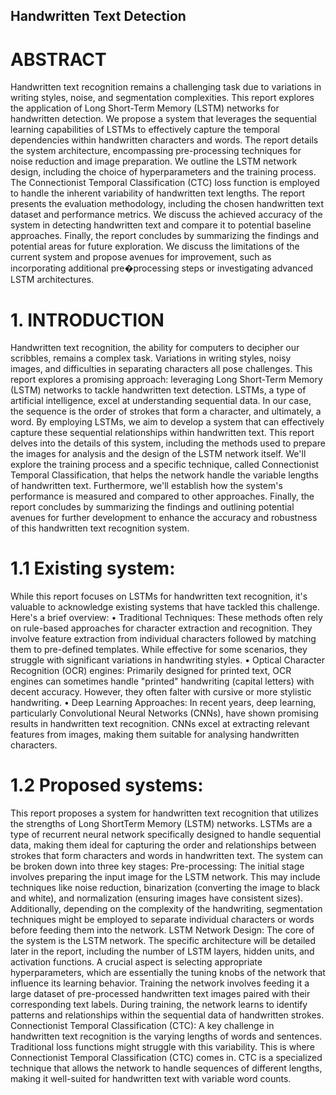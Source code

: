 ## Handwritten Text Detection

# ABSTRACT
Handwritten text recognition remains a challenging task due to variations in writing styles, noise, and segmentation complexities. This report explores the application of Long Short-Term Memory (LSTM) networks for handwritten detection. We propose a system that leverages the sequential learning capabilities of LSTMs to effectively capture the temporal dependencies within handwritten characters and words. The report details the system architecture, encompassing pre-processing techniques for noise reduction and image preparation. We outline the LSTM network design, including the choice of hyperparameters and the training process. The Connectionist Temporal Classification (CTC) loss function is employed to handle the inherent variability of handwritten text lengths. The report presents the evaluation methodology, including the chosen handwritten text dataset and performance metrics. We discuss the achieved accuracy of the system in detecting handwritten text and compare it to potential baseline approaches. Finally, the report concludes by summarizing the findings and potential areas for future exploration. We discuss the limitations of the current system and propose avenues for improvement, such as incorporating additional pre�processing steps or investigating advanced LSTM architectures.

# 1. INTRODUCTION
Handwritten text recognition, the ability for computers to decipher our scribbles, remains a complex task. Variations in writing styles, noisy images, and difficulties in separating characters all pose challenges. This report explores a promising approach: leveraging Long Short-Term Memory (LSTM) networks to tackle handwritten text detection. LSTMs, a type of artificial intelligence, excel at understanding sequential data. In our case, the sequence is the order of strokes that form a character, and ultimately, a word. By employing LSTMs, we aim to develop a system that can effectively capture these sequential relationships within handwritten text. This report delves into the details of this system, including the methods used to prepare the images for analysis and the design of the LSTM network itself. We'll explore the training process and a specific technique, called Connectionist Temporal Classification, that helps the network handle the variable lengths of handwritten text. Furthermore, we'll establish how the system's performance is measured and compared to other approaches. Finally, the report concludes by summarizing the findings and outlining potential avenues for further development to enhance the accuracy and robustness of this handwritten text recognition system.

# 1.1 Existing system:
While this report focuses on LSTMs for handwritten text recognition, it's valuable to acknowledge existing systems that have tackled this challenge. Here's a brief overview: 
• Traditional Techniques: These methods often rely on rule-based approaches for character extraction and recognition. They involve feature extraction from individual characters followed by matching them to pre-defined templates. While effective for some scenarios, they struggle with significant variations in handwriting styles. 
• Optical Character Recognition (OCR) engines: Primarily designed for printed text, OCR engines can sometimes handle "printed" handwriting (capital letters) with decent accuracy. However, they often falter with cursive or more stylistic handwriting. 
• Deep Learning Approaches: In recent years, deep learning, particularly Convolutional Neural Networks (CNNs), have shown promising results in handwritten text recognition. CNNs excel at extracting relevant features from images, making them suitable for analysing handwritten characters.

# 1.2 Proposed systems:
This report proposes a system for handwritten text recognition that utilizes the strengths of Long ShortTerm Memory (LSTM) networks. LSTMs are a type of recurrent neural network specifically designed to handle sequential data, making them ideal for capturing the order and relationships between strokes that form characters and words in handwritten text. The system can be broken down into three key stages:
Pre-processing: The initial stage involves preparing the input image for the LSTM network. This may include techniques like noise reduction, binarization (converting the image to black and white), and normalization (ensuring images have consistent sizes). Additionally, depending on the complexity of the handwriting, segmentation techniques might be employed to separate individual characters or words before feeding them into the network.
LSTM Network Design: The core of the system is the LSTM network. The specific architecture will be detailed later in the report, including the number of LSTM layers, hidden units, and activation functions. A crucial aspect is selecting appropriate hyperparameters, which are essentially the tuning knobs of the network that influence its learning behavior. Training the network involves feeding it a large dataset of pre-processed handwritten text images paired with their corresponding text labels. During training, the network learns to identify patterns and relationships within the sequential data of handwritten strokes.
Connectionist Temporal Classification (CTC): A key challenge in handwritten text recognition is the varying lengths of words and sentences. Traditional loss functions might struggle with this variability. This is where Connectionist Temporal Classification (CTC) comes in. CTC is a specialized technique that allows the network to handle sequences of different lengths, making it well-suited for handwritten text with variable word counts.
